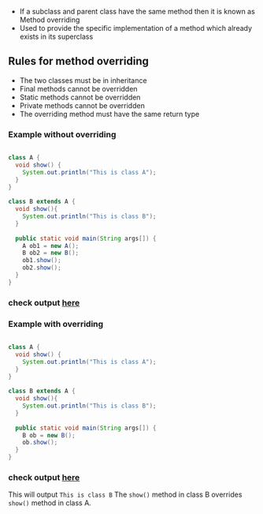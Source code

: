 * If a subclass and parent class have the same method then it is known as Method overriding
* Used to provide the specific implementation of a method which already exists in its superclass

## Rules for method overriding
* The two classes must be in inheritance
* Final methods cannot be overridden
* Static methods cannot be overridden
* Private methods cannot be overridden
* The overriding method must have the same return type

### Example without overriding
```java

class A {  
  void show() {
    System.out.println("This is class A");
  }  
}  
 
class B extends A {  
  void show(){
    System.out.println("This is class B");
  }  
  
  public static void main(String args[]) {
	A ob1 = new A();  
    B ob2 = new B();
    ob1.show();
    ob2.show();
  }  
}  
```
### check output [here](https://onecompiler.com/java/3w49tfzk2)

### Example with overriding
```java

class A {  
  void show() {
    System.out.println("This is class A");
  }  
}  
 
class B extends A {  
  void show(){
    System.out.println("This is class B");
  }  
  
  public static void main(String args[]) {  
    B ob = new B();
    ob.show();
  }  
}  
```
### check output [here](https://onecompiler.com/java/3w49stjdp)
This will output `This is class B`
The `show()` method in class B overrides `show()` method in class A.
